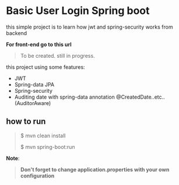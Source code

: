 # Basic User Login Spring boot

this simple project is to learn how jwt and spring-security works from backend

**For front-end go to this url**
>To be created. still in progress.

this project using some features:
- JWT
- Spring-data JPA
- Spring-security
- Auditing date with spring-data annotation @CreatedDate..etc.. (AuditorAware)

## how to run

> $ mvn clean install
> 
> $ mvn spring-boot:run

**Note**:
> **Don't forget to change application.properties with your own configuration**


